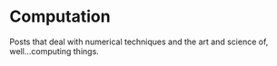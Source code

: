 Computation
===========

Posts that deal with numerical techniques and the art and science of,
well...computing things.
